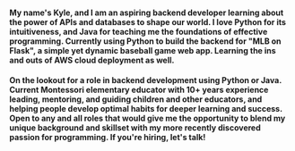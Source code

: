 #### My name's Kyle, and I am an aspiring backend developer learning about the power of APIs and databases to shape our world. I love Python for its intuitiveness, and Java for teaching me the foundations of effective programming. Currently using Python to build the backend for "MLB on Flask", a simple yet dynamic baseball game web app. Learning the ins and outs of AWS cloud deployment as well.

#### On the lookout for a role in backend development using Python or Java. Current Montessori elementary educator with 10+ years experience leading, mentoring, and guiding children and other educators, and helping people develop optimal habits for deeper learning and success. Open to any and all roles that would give me the opportunity to blend my unique background and skillset with my more recently discovered passion for programming. If you're hiring, let's talk!

<!--
**krclark1985/krclark1985** is a ✨ _special_ ✨ repository because its `README.md` (this file) appears on your GitHub profile.

Here are some ideas to get you started:

- 🔭 I’m currently working on ...
- 🌱 I’m currently learning ...
- 👯 I’m looking to collaborate on ...
- 🤔 I’m looking for help with ...
- 💬 Ask me about ...
- 📫 How to reach me: ...
- 😄 Pronouns: ...
- ⚡ Fun fact: ...
-->
